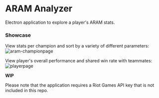 # ARAM Analyzer

Electron application to explore a player's ARAM stats.

### Showcase
View stats per champion and sort by a variety of different parameters:
![aram-championpage](https://github.com/hsaito18/aram-analyzer/assets/69827236/7cdf988a-c011-4399-b89b-2f1c7507291e)


View player's overall performance and shared win rate with teammates:
![playerpage](https://github.com/hsaito18/aram-analyzer/assets/69827236/83912b67-054a-478b-841d-8812290c385e)


**WIP**

Please note that the application requires a Riot Games API key that is not included in this repo.
